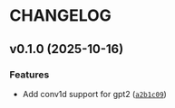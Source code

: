 # CHANGELOG


## v0.1.0 (2025-10-16)

### Features

- Add conv1d support for gpt2
  ([`a2b1c09`](https://github.com/zywilliamli/bergson/commit/a2b1c09d2727bea297a7790277983602c3a09bb6))
